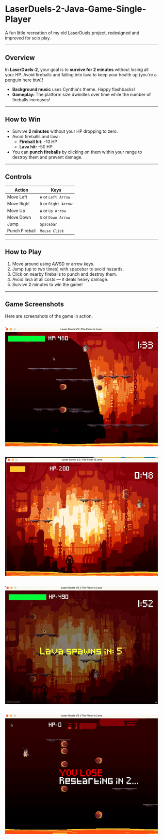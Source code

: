 # LaserDuels-2-Java-Game-Single-Player

A fun little recreation of my old LaserDuels project, redesigned and improved for solo play.

---

## Overview

In **LaserDuels-2**, your goal is to **survive for 2 minutes** without losing all your HP. Avoid fireballs and falling into lava to keep your health up 
(you're a penguin here btw)!

- **Background music** uses Cynthia's theme. Happy flashbacks!
- **Gameplay:** The platform size dwindles over time while the number of fireballs increases!

---

## How to Win

- Survive **2 minutes** without your HP dropping to zero.
- Avoid fireballs and lava:
  - **Fireball hit:** -10 HP
  - **Lava hit:** -50 HP
- You can **punch fireballs** by clicking on them within your range to destroy them and prevent damage.

---

## Controls

| Action         | Keys                  |
| ---------------| --------------------- |
| Move Left      | `A` or `Left Arrow`   |
| Move Right     | `D` or `Right Arrow`  |
| Move Up        | `W` or `Up Arrow`     |
| Move Down      | `S` or `Down Arrow`   |
| Jump           | `Spacebar`            |
| Punch Fireball | `Mouse Click`         |

---

## How to Play

1. Move around using AWSD or arrow keys.
2. Jump (up to two times) with spacebar to avoid hazards.
3. Click on nearby fireballs to punch and destroy them.
4. Avoid lava at all costs — it deals heavy damage.
5. Survive 2 minutes to win the game!

---

## Game Screenshots

Here are screenshots of the game in action.

![LaserDuels Gameplay](images/ss1.png)
---
![LaserDuels Gameplay](images/ss2.png)
---
![LaserDuels Gameplay](images/ss3.png)
---
![LaserDuels Gameplay](images/ss4.png)
---
